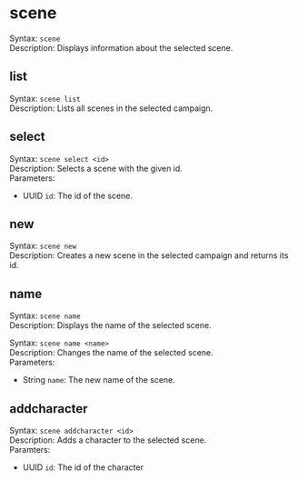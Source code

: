 # scene

Syntax: `scene`<br>
Description: Displays information about the selected scene.<br>

## list

Syntax: `scene list`<br>
Description: Lists all scenes in the selected campaign.<br>

## select

Syntax: `scene select <id>`<br>
Description: Selects a scene with the given id.<br>
Parameters:

- UUID `id`: The id of the scene.

## new

Syntax: `scene new`<br>
Description: Creates a new scene in the selected campaign and returns its id.<br>

## name

Syntax: `scene name`<br>
Description: Displays the name of the selected scene.<br>

Syntax: `scene name <name>`<br>
Description: Changes the name of the selected scene.<br>
Parameters:

- String `name`: The new name of the scene.

## addcharacter

Syntax: `scene addcharacter <id>`<br>
Description: Adds a character to the selected scene. <br>
Paramters:

- UUID `id`: The id of the character

